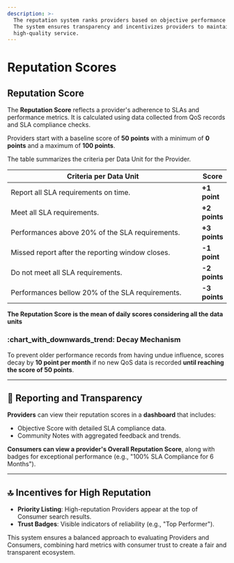 ```yaml
---
description: >-
  The reputation system ranks providers based on objective performance metrics.
  The system ensures transparency and incentivizes providers to maintain
  high-quality service.
---
```


# Reputation Scores

## Reputation Score

The **Reputation Score** reflects a provider's adherence to SLAs and performance metrics. It is calculated using data collected from QoS records and SLA compliance checks.&#x20;

Providers start with a baseline score of **50 points** with a minimum of **0 points** and a maximum of **100 points**.

The table summarizes the criteria per Data Unit for the Provider.

<table><thead><tr><th width="482.7999267578125">Criteria per Data Unit</th><th>Score</th></tr></thead><tbody><tr><td>Report all SLA requirements on time.</td><td><strong>+1 point</strong></td></tr><tr><td>Meet all SLA requirements.</td><td><strong>+2 points</strong></td></tr><tr><td>Performances above 20% of the SLA requirements.</td><td><strong>+3 points</strong></td></tr><tr><td>Missed report after the reporting window closes.</td><td><strong>-1 point</strong></td></tr><tr><td>Do not meet all SLA requirements.</td><td><strong>-2 points</strong></td></tr><tr><td>Performances bellow 20% of the SLA requirements.</td><td><strong>-3 points</strong></td></tr></tbody></table>

**The Reputation Score is the mean of daily scores considering all the data units**

### :chart\_with\_downwards\_trend: Decay Mechanism

To prevent older performance records from having undue influence, scores decay by **10 point per month** if no new QoS data is recorded **until reaching the score of 50 points**.&#x20;

***

## :8ball: Reporting and Transparency

**Providers** can view their reputation scores in a **dashboard** that includes:

* Objective Score with detailed SLA compliance data.
* Community Notes with aggregated feedback and trends.

**Consumers can view a provider's Overall Reputation Score**, along with badges for exceptional performance (e.g., "100% SLA Compliance for 6 Months").

***

## :top: Incentives for High Reputation

* **Priority Listing**: High-reputation Providers appear at the top of Consumer search results.
* **Trust Badges**: Visible indicators of reliability (e.g., "Top Performer").

This system ensures a balanced approach to evaluating Providers and Consumers, combining hard metrics with consumer trust to create a fair and transparent ecosystem.
